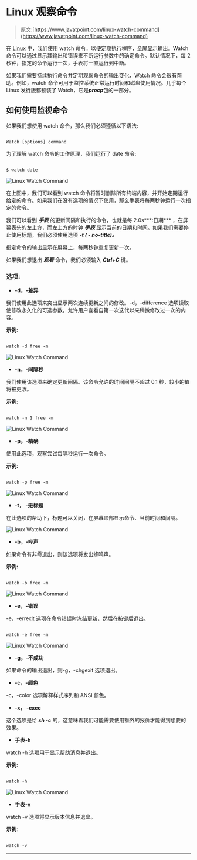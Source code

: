 # Linux 观察命令

> 原文:[https://www.javatpoint.com/linux-watch-command](https://www.javatpoint.com/linux-watch-command)

在 [Linux](https://www.javatpoint.com/linux-tutorial) 中，我们使用 watch 命令，以便定期执行程序，全屏显示输出。Watch 命令可以通过显示其输出和错误来不断运行参数中的确定命令。默认情况下，每 2 秒钟，指定的命令运行一次，手表将一直运行到中断。

如果我们需要持续执行命令并定期观察命令的输出变化，Watch 命令会很有帮助。例如，watch 命令可用于监控系统正常运行时间和磁盘使用情况。几乎每个 Linux 发行版都预装了 Watch，它是***procp***包的一部分。

## 如何使用监视命令

如果我们想使用 watch 命令，那么我们必须遵循以下语法:

```

Watch [options] command

```

为了理解 watch 命令的工作原理，我们运行了 date 命令:

```

$ watch date

```

![Linux Watch Command](../Images/887d3d7ab54b7ad880182ddb3fae78f0.png)

在上图中，我们可以看到 watch 命令将暂时删除所有终端内容，并开始定期运行给定的命令。如果我们在没有选项的情况下使用，那么手表将每两秒钟运行一次指定的命令。

我们可以看到 ***手表*** 的更新间隔和执行的命令，也就是每 2.0s***:日期*** ，在屏幕表头的左上方，而左上方的时钟 ***手表*** 显示当前的日期和时间。如果我们需要停止使用标题，我们必须使用选项 ***-t ( - no-title)。***

指定命令的输出显示在屏幕上，每两秒钟重复更新一次。

如果我们想退出 ***观看*** 命令，我们必须输入 ***Ctrl+C*** 键。

### 选项:

*   **-d，-差异**

我们使用此选项来突出显示两次连续更新之间的修改。-d，-difference 选项读取使修改永久化的可选参数，允许用户查看自第一次迭代以来稍微修改过一次的内容。

**示例:**

```

watch -d free -m

```

![Linux Watch Command](../Images/4743708ca339f5ceaaf435d405bfbcff.png)

*   **-n，-间隔秒**

我们使用该选项来确定更新间隔。该命令允许的时间间隔不超过 0.1 秒，较小的值将被更改。

**示例:**

```

watch -n 1 free -m

```

![Linux Watch Command](../Images/245c696ab3c30d4f17e2178a0acd37f9.png)

*   **-p，-精确**

使用此选项，观察尝试每隔秒运行一次命令。

**示例:**

```

watch -p free -m

```

![Linux Watch Command](../Images/5e4c2ac571e9058316bf0192f18a32ca.png)

*   **-t， -无标题**

在此选项的帮助下，标题可以关闭，在屏幕顶部显示命令、当前时间和间隔。

![Linux Watch Command](../Images/f8cc1d54394e13ccdb5224e3d8a37218.png)

*   **-b，-哔声**

如果命令有非零退出，则该选项将发出蜂鸣声。

**示例:**

```

watch -b free -m

```

![Linux Watch Command](../Images/710db078bd95bdb639a5d01708b79fc7.png)

*   **-e，-错误**

-e，-errexit 选项在命令错误时冻结更新，然后在按键后退出。

```

watch -e free -m

```

![Linux Watch Command](../Images/99756fa651c4561058e62769d9f293b0.png)

*   **-g，-不成功**

如果命令的输出退出，则-g，-chgexit 选项退出。

*   **-c，-颜色**

-c，-color 选项解释样式序列和 ANSI 颜色。

*   **-x， -exec**

这个选项是给 ***sh -c*** 的，这意味着我们可能需要使用额外的报价才能得到想要的效果。

*   **手表-h**

watch -h 选项用于显示帮助消息并退出。

**示例:**

```

watch -h

```

![Linux Watch Command](../Images/1b6ca5100b0645febe3084796d52f7d5.png)

*   **手表-v**

watch -v 选项将显示版本信息并退出。

**示例:**

```

watch -v

```

* * *